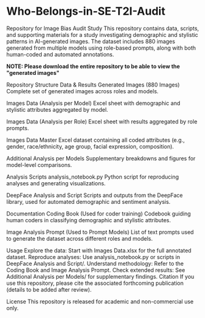 # Who-Belongs-in-SE-T2I-Audit
Repository for Image Bias Audit Study
This repository contains data, scripts, and supporting materials for a study investigating demographic and stylistic patterns in AI-generated images.
The dataset includes 880 images generated from multiple models using role-based prompts, along with both human-coded and automated annotations.

**NOTE: Please download the entire repository to be able to view the "generated images"**

Repository Structure
Data & Results
Generated Images (880 Images)
Complete set of generated images across roles and models.

Images Data (Analysis per Model)
Excel sheet with demographic and stylistic attributes aggregated by model.

Images Data (Analysis per Role)
Excel sheet with results aggregated by role prompts.

Images Data
Master Excel dataset containing all coded attributes (e.g., gender, race/ethnicity, age group, facial expression, composition).

Additional Analysis per Models
Supplementary breakdowns and figures for model-level comparisons.

Analysis Scripts
analysis_notebook.py
Python script for reproducing analyses and generating visualizations.

DeepFace Analysis and Script
Scripts and outputs from the DeepFace library, used for automated demographic and sentiment analysis.

Documentation
Coding Book (Used for coder training)
Codebook guiding human coders in classifying demographic and stylistic attributes.

Image Analysis Prompt (Used to Prompt Models)
List of text prompts used to generate the dataset across different roles and models.

Usage
Explore the data: Start with Images Data.xlsx for the full annotated dataset.
Reproduce analyses: Use analysis_notebook.py or scripts in DeepFace Analysis and Script/.
Understand methodology: Refer to the Coding Book and Image Analysis Prompt.
Check extended results: See Additional Analysis per Models/ for supplementary findings.
Citation
If you use this repository, please cite the associated forthcoming publication (details to be added after review).

License
This repository is released for academic and non-commercial use only.

